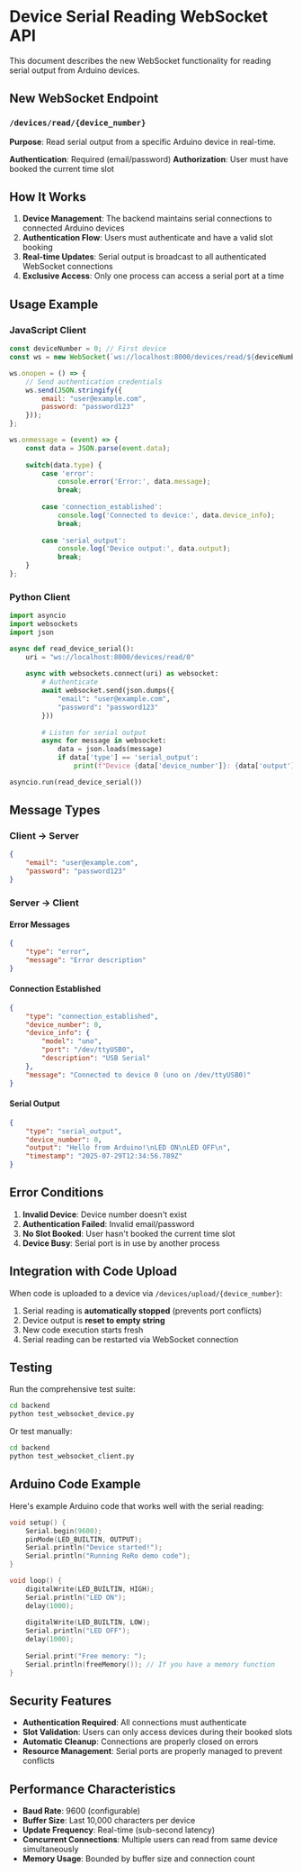 # Device Serial Reading WebSocket API

This document describes the new WebSocket functionality for reading serial output from Arduino devices.

## New WebSocket Endpoint

### `/devices/read/{device_number}`

**Purpose**: Read serial output from a specific Arduino device in real-time.

**Authentication**: Required (email/password)
**Authorization**: User must have booked the current time slot

## How It Works

1. **Device Management**: The backend maintains serial connections to connected Arduino devices
2. **Authentication Flow**: Users must authenticate and have a valid slot booking
3. **Real-time Updates**: Serial output is broadcast to all authenticated WebSocket connections
4. **Exclusive Access**: Only one process can access a serial port at a time

## Usage Example

### JavaScript Client

```javascript
const deviceNumber = 0; // First device
const ws = new WebSocket(`ws://localhost:8000/devices/read/${deviceNumber}`);

ws.onopen = () => {
    // Send authentication credentials
    ws.send(JSON.stringify({
        email: "user@example.com",
        password: "password123"
    }));
};

ws.onmessage = (event) => {
    const data = JSON.parse(event.data);
    
    switch(data.type) {
        case 'error':
            console.error('Error:', data.message);
            break;
            
        case 'connection_established':
            console.log('Connected to device:', data.device_info);
            break;
            
        case 'serial_output':
            console.log('Device output:', data.output);
            break;
    }
};
```

### Python Client

```python
import asyncio
import websockets
import json

async def read_device_serial():
    uri = "ws://localhost:8000/devices/read/0"
    
    async with websockets.connect(uri) as websocket:
        # Authenticate
        await websocket.send(json.dumps({
            "email": "user@example.com",
            "password": "password123"
        }))
        
        # Listen for serial output
        async for message in websocket:
            data = json.loads(message)
            if data['type'] == 'serial_output':
                print(f"Device {data['device_number']}: {data['output']}")

asyncio.run(read_device_serial())
```

## Message Types

### Client → Server

```json
{
    "email": "user@example.com",
    "password": "password123"
}
```

### Server → Client

#### Error Messages
```json
{
    "type": "error",
    "message": "Error description"
}
```

#### Connection Established
```json
{
    "type": "connection_established",
    "device_number": 0,
    "device_info": {
        "model": "uno",
        "port": "/dev/ttyUSB0",
        "description": "USB Serial"
    },
    "message": "Connected to device 0 (uno on /dev/ttyUSB0)"
}
```

#### Serial Output
```json
{
    "type": "serial_output",
    "device_number": 0,
    "output": "Hello from Arduino!\nLED ON\nLED OFF\n",
    "timestamp": "2025-07-29T12:34:56.789Z"
}
```

## Error Conditions

1. **Invalid Device**: Device number doesn't exist
2. **Authentication Failed**: Invalid email/password
3. **No Slot Booked**: User hasn't booked the current time slot
4. **Device Busy**: Serial port is in use by another process

## Integration with Code Upload

When code is uploaded to a device via `/devices/upload/{device_number}`:

1. Serial reading is **automatically stopped** (prevents port conflicts)
2. Device output is **reset to empty string**
3. New code execution starts fresh
4. Serial reading can be restarted via WebSocket connection

## Testing

Run the comprehensive test suite:

```bash
cd backend
python test_websocket_device.py
```

Or test manually:

```bash
cd backend
python test_websocket_client.py
```

## Arduino Code Example

Here's example Arduino code that works well with the serial reading:

```cpp
void setup() {
    Serial.begin(9600);
    pinMode(LED_BUILTIN, OUTPUT);
    Serial.println("Device started!");
    Serial.println("Running ReRo demo code");
}

void loop() {
    digitalWrite(LED_BUILTIN, HIGH);
    Serial.println("LED ON");
    delay(1000);
    
    digitalWrite(LED_BUILTIN, LOW);
    Serial.println("LED OFF");
    delay(1000);
    
    Serial.print("Free memory: ");
    Serial.println(freeMemory()); // If you have a memory function
}
```

## Security Features

- **Authentication Required**: All connections must authenticate
- **Slot Validation**: Users can only access devices during their booked slots
- **Automatic Cleanup**: Connections are properly closed on errors
- **Resource Management**: Serial ports are properly managed to prevent conflicts

## Performance Characteristics

- **Baud Rate**: 9600 (configurable)
- **Buffer Size**: Last 10,000 characters per device
- **Update Frequency**: Real-time (sub-second latency)
- **Concurrent Connections**: Multiple users can read from same device simultaneously
- **Memory Usage**: Bounded by buffer size and connection count
